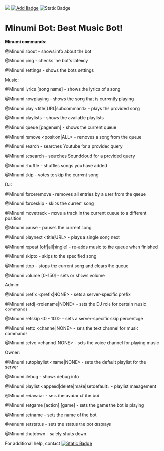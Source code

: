 
[![](https://dcbadge.vercel.app/api/server/prz55BC84k)](https://discord.gg/prz55BC84k)  [![Add Badge](https://img.shields.io/badge/Add%20Minumi--red?style=for-the-badge)](https://discord.com/api/oauth2/authorize?client_id=1149145183821254776&permissions=8&scope=bot) ![Static Badge](https://img.shields.io/badge/Java-2.0.20-yellow?style=for-the-badge&logo=java&logoColor=white)


# Minumi Bot: Best Music Bot!
**Minumi commands:**

@Minumi about - shows info about the bot

@Minumi ping - checks the bot's latency

@Minumi settings - shows the bots settings

  Music:

@Minumi lyrics [song name] - shows the lyrics of a song

@Minumi nowplaying - shows the song that is currently playing

@Minumi play <title|URL|subcommand> - plays the provided song

@Minumi playlists - shows the available playlists

@Minumi queue [pagenum] - shows the current queue

@Minumi remove <position|ALL> - removes a song from the queue

@Minumi search <query> - searches Youtube for a provided query

@Minumi scsearch <query> - searches Soundcloud for a provided query

@Minumi shuffle - shuffles songs you have added

@Minumi skip - votes to skip the current song

  DJ:

@Minumi forceremove <user> - removes all entries by a user from the queue

@Minumi forceskip - skips the current song

@Minumi movetrack <from> <to> - move a track in the current queue to a different position

@Minumi pause - pauses the current song

@Minumi playnext <title|URL> - plays a single song next

@Minumi repeat [off|all|single] - re-adds music to the queue when finished

@Minumi skipto <position> - skips to the specified song

@Minumi stop - stops the current song and clears the queue

@Minumi volume [0-150] - sets or shows volume

  Admin:

@Minumi prefix <prefix|NONE> - sets a server-specific prefix

@Minumi setdj <rolename|NONE> - sets the DJ role for certain music commands

@Minumi setskip <0 - 100> - sets a server-specific skip percentage

@Minumi settc <channel|NONE> - sets the text channel for music commands

@Minumi setvc <channel|NONE> - sets the voice channel for playing music

  Owner:

@Minumi autoplaylist <name|NONE> - sets the default playlist for the server

@Minumi debug - shows debug info

@Minumi playlist <append|delete|make|setdefault> - playlist management

@Minumi setavatar <url> - sets the avatar of the bot

@Minumi setgame [action] [game] - sets the game the bot is playing

@Minumi setname <name> - sets the name of the bot

@Minumi setstatus <status> - sets the status the bot displays

@Minumi shutdown - safely shuts down

For additional help, contact [![Static Badge](https://img.shields.io/badge/Developer-Wash-%235865f2?style=plastic&logo=discord&logoColor=white)](https://discordapp.com/users/1149138392056078368)



